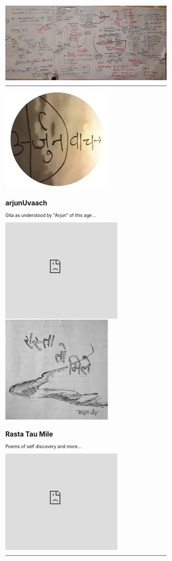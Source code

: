 ![](./board.jpg)

----


<div class="split left">
  <div class="centered">
    <a href=https://gita.shutri.com>
      <img src=./arjunUvaach_circle_small.jpeg  alt="arjunUvaach" >
    </a>
       <h2>arjunUvaach</h2>
          <p>Gita as understood by "Arjun" of this age ..</p>
          <iframe src="https://archive.org/embed/arjunUvaach&playlist=1&list_width=150" width="350" height="300" frameborder="0" webkitallowfullscreen="true" mozallowfullscreen="true" allowfullscreen></iframe>
  </div>
</div>

<div class="split right">
  <div class="centered">
    <a href=https://poems.shutri.com>
      <img src=./titleSmall.jpg alt="Rasta Tau Mile" href=https://poems.shutri.com>
    </a>
       <h2>Rasta Tau Mile</h2>
          <p>Poems of self discovery and more... </p>
          <iframe src="https://archive.org/embed/rastaTauMile&playlist=1&list_width=150" width="350" height="300" frameborder="0" webkitallowfullscreen="true" mozallowfullscreen="true" allowfullscreen></iframe>
  </div>
</div>

----
